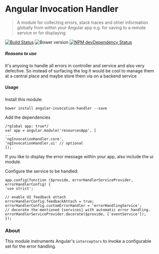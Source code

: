 # Angular Invocation Handler 

> A module for collecting errors, stack traces and other information globally from within your Angular app
> e.g. for saving to a remote service or for displaying

[![Build Status](https://travis-ci.org/hypery2k/angular-invocation-handler.svg?branch=master)](https://travis-ci.org/hypery2k/angular-invocation-handler)
![Bower version](https://badge.fury.io/hypery2k/angular-invocation-handler.svg)
[![ NPM devDependency Status](https://david-dm.org/hypery2k/angular-invocation-handler/dev-status.svg)](https://david-dm.org/hypery2k/angular-invocation-handler#info=devDependencies)

##### Reasons to use
It's anyoing to handle all errors in controller and service and also very defective.
So instead of surfacing the log it would be cool to manage them at a central place and maybe store them via on a backend service

##### Usage

Install this module:

```
bower install angular-invocation-handler --save
```

Add the dependencies
```
/*global app: true*/
var app = angular.module('resourcesApp', [
...
'ngInvocationHandler.core',
'ngInvocationHandler.ui' // optional
]);
```

If you like to display the error message within your app, also include the ui module.

Configure the service to be handled:

```
app.config(function ($provide, errorHandlerServiceProvider, errorHandlerConfig) {
'use strict';

// enable UI feedback attach
errorHandlerConfig.feedbackAttach = true;
errorHandlerConfig.customErrorHandler = 'errorHandlingService';
// decorate the mentioned [services] with automatic error handling.
errorHandlerServiceProvider.decorate($provide, ['eventService']);
});

```

### About

This module instruments Angular's `interceptors` to invoke a configurable set for the error handling.

